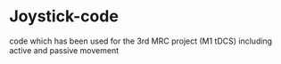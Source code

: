 # Joystick-code
code which has been used for the 3rd MRC project (M1 tDCS) including active and passive movement
